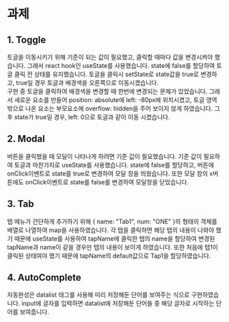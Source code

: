 # 과제

## 1. Toggle
토글을 이동시키기 위해 기준이 되는 값이 필요했고, 클릭할 때마다 값을 변경시켜야 했습니다. 그래서 react hook인 useState를 사용했습니다.
state에 false를 할당하여 토글 클릭 전 상태를 유지했습니다. 토글을 클릭시 setState로 state값을 true로 변경하고, true일 경우 토글과 배경색을 오른쪽으로 이동시켰습니다.  
구현 중 토글을 클릭하여 배경색을 변경할 때 한번에 변경되는 문제가 있었습니다. 그래서 새로운 요소를 만들어 position: absolute에 left: -80px에 위치시켰고, 토글 영역 밖으로 나온 요소는 부모요소에 overflow: hidden을 주어 보이지 않게 하였습니다. 그 후 state가 true일 경우, left: 0으로 토글과 같이 이동 시켰습니다.

## 2. Modal
버튼을 클릭했을 때 모달이 나타나게 하려면 기준 값이 필요했습니다. 기준 값이 필요하여 토글과 마찬가지로 useState를 사용했습니다.
state에 false를 할당하고, 버튼에 onClick이벤트로 state를 true로 변경하여 모달 창을 띄웠습니다. 또한 모달 창의 x버튼에도 onClick이벤트로 state를 false를 변경하여 모달창을 닫았습니다.

## 3. Tab
탭 메뉴가 간단하게 추가하기 위해 { name: "Tab1", num: "ONE" }의 형태의 객체를 배열로 나열하여 map을 사용하였습니다.
각 탭을 클릭하면 해당 탭의 내용이 나와야 했기 때문에 useState를 사용하여 tapName에 클릭한 탭의 name을 할당하여 변경된 tapName과 name이 같을 경우만 탭의 내용이 보이게 하였습니다.
또한 처음에 탭1이 클릭된 상태여야 했기 때문에 tapName의 default값으로 Tap1을 할당하였습니다.

## 4. AutoComplete
자동완성은 datalist 태그를 사용해 미리 저장해둔 단어를 보여주는 식으로 구현하였습니다.
input에 글자를 입력하면 datalist에 저장해둔 단어들 중 해당 글자로 시작하는 단어를 보여줍니다.
